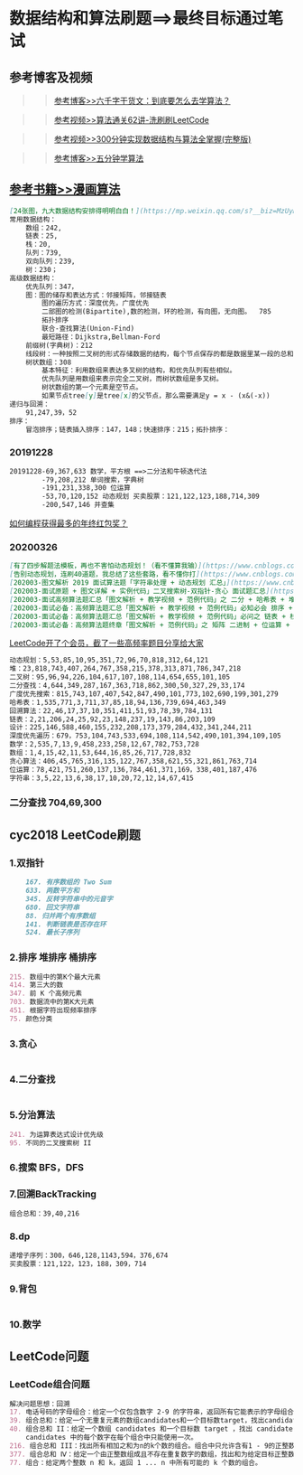 # 数据结构和算法刷题==>最终目标通过笔试
## 参考博客及视频
>> [参考博客>>六千字干货文：到底要怎么去学算法？](https://www.cnblogs.com/fivestudy/p/10521687.html)

>> [参考视频>>算法通关62讲-洗刷刷LeetCode](百度云)

>> [参考视频>>300分钟实现数据结构与算法全掌握(完整版)](https://www.bilibili.com/video/BV14K4115737/)

>> [参考博客>>五分钟学算法](https://www.cnblogs.com/fivestudy/tag/LeetCode/)

## [参考书籍>>漫画算法](https://github.com/peng4444/offer2020/blob/master/offer_book_reading/src/main/java/cn/offer2020/pbj/book_reading/%E6%BC%AB%E7%94%BB%E7%AE%97%E6%B3%95.md)
```markdown
[24张图，九大数据结构安排得明明白白！](https://mp.weixin.qq.com/s?__biz=MzUyNjQxNjYyMg==&mid=2247489089&idx=2&sn=143d1572b6edc47cb2392f823046c605&chksm=fa0e79c0cd79f0d647b7debbf2e27f02db7b5417d00d8e0ed4f77367704c11f12b5a07f2d4cc&mpshare=1&scene=23&srcid=&sharer_sharetime=1590589545952&sharer_shareid=d812adcc01829f0f7f8fb06aea118511#rd)
常用数据结构：
    数组：242,
    链表：25,
    栈：20,
    队列：739,
    双向队列：239,
    树：230；
高级数据结构：
    优先队列：347，
    图：图的储存和表达方式：邻接矩阵，邻接链表
        图的遍历方式：深度优先，广度优先
        二部图的检测(Bipartite),数的检测，环的检测，有向图，无向图。  785
        拓扑排序
        联合-查找算法(Union-Find)
        最短路径：Dijkstra,Bellman-Ford
    前缀树(字典树)：212
    线段树：一种按照二叉树的形式存储数据的结构，每个节点保存的都是数据里某一段的总和。315
    树状数组：308
        基本特征：利用数组来表达多叉树的结构，和优先队列有些相似。
        优先队列是用数组来表示完全二叉树，而树状数组是多叉树。
        树状数组的第一个元素是空节点。
        如果节点tree[y]是tree[x]的父节点，那么需要满足y = x - (x&(-x))
递归与回溯：
    91,247,39，52
排序：
    冒泡排序；链表插入排序：147，148；快速排序：215；拓扑排序：
```
### 20191228
```markdown
20191228-69,367,633 数学，平方根 ==>二分法和牛顿迭代法
        -79,208,212 单词搜索，字典树
        -191,231,338,300 位运算
        -53,70,120,152 动态规划 买卖股票：121,122,123,188,714,309 
        -200,547,146 并查集
```
[如何编程获得最多的年终红包奖？](https://mp.weixin.qq.com/s?__biz=MzUyNjQxNjYyMg==&mid=2247486900&idx=2&sn=8642a98df9a77606db55ef9059927ecd&chksm=fa0e6235cd79eb23a37d84c53059232b59fac332004d6f3ce71c20bee4b48f1c0ba97b682724&mpshare=1&scene=23&srcid=&sharer_sharetime=1573563700867&sharer_shareid=d812adcc01829f0f7f8fb06aea118511#rd)
### 20200326
```markdown
[有了四步解题法模板，再也不害怕动态规划！（看不懂算我输）](https://www.cnblogs.com/fivestudy/p/11855853.html)
[告别动态规划，连刷40道题，我总结了这些套路，看不懂你打](https://www.cnblogs.com/kubidemanong/p/11854724.html)
[202003-图文解析 2019 面试算法题「字符串处理 + 动态规划 汇总」](https://www.cnblogs.com/yuanhao-1999/p/11704819.html)
[202003-面试原题 + 图文详解 + 实例代码」二叉搜索树-双指针-贪心 面试题汇总](https://www.cnblogs.com/yuanhao-1999/p/11685309.html)
[202003-面试高频算法题汇总「图文解析 + 教学视频 + 范例代码」之 二分 + 哈希表 + 堆 + 优先队列 合集](https://www.cnblogs.com/yuanhao-1999/p/11677320.html)
[202003-面试必备：高频算法题汇总「图文解析 + 教学视频 + 范例代码」必知必会 排序 + 二叉树 部分](https://www.cnblogs.com/yuanhao-1999/p/11651884.html)
[202003-面试必备：高频算法题汇总「图文解析 + 教学视频 + 范例代码」必问之 链表 + 栈 + 队列 部分！](https://www.cnblogs.com/yuanhao-1999/p/11665163.html)
[202003-面试必备：高频算法题终章「图文解析 + 范例代码」之 矩阵 二进制 + 位运算 + LRU 合集](https://www.cnblogs.com/yuanhao-1999/p/11716019.html)
```
[LeetCode开了个会员，截了一些高频率题目分享给大家](https://www.nowcoder.com/discuss/292850)
```markdown
动态规划：5,53,85,10,95,351,72,96,70,818,312,64,121
堆：23,818,743,407,264,767,358,215,378,313,871,786,347,218
二叉树：95,96,94,226,104,617,107,108,114,654,655,101,105
二分查找：4,644,349,287,167,363,718,862,300,50,327,29,33,174
广度优先搜索：815,743,107,407,542,847,490,101,773,102,690,199,301,279
哈希表：1,535,771,3,711,37,85,18,94,136,739,694,463,349
回溯算法：22,46,17,37,10,351,411,51,93,78,39,784,131
链表：2,21,206,24,25,92,23,148,237,19,143,86,203,109
设计：225,146,588,460,155,232,208,173,379,284,432,341,244,211
深度优先遍历：679，753,104,743,533,694,108,114,542,490,101,394,109,105
数学：2,535,7,13,9,458,233,258,12,67,782,753,728
数组：1,4,15,42,11,53,644,16,85,26,717,728,832
贪心算法：406,45,765,316,135,122,767,358,621,55,321,861,763,714
位运算：78,421,751,260,137,136,784,461,371,169，338,401,187,476
字符串：3,5,22,13,6,38,17,10,20,72,12,14,67,415
```
### 二分查找 704,69,300


## cyc2018 LeetCode刷题
### 1.双指针 
```markdown
    167. 有序数组的 Two Sum
    633. 两数平方和
    345. 反转字符串中的元音字
    680. 回文字符串
    88. 归并两个有序数组
    141. 判断链表是否存在环
    524. 最长子序列
```
### 2.排序 堆排序 桶排序
```markdown
215. 数组中的第K个最大元素
414. 第三大的数
347. 前 K 个高频元素
703. 数据流中的第K大元素
451. 根据字符出现频率排序
75. 颜色分类
```
### 3.贪心
```markdown

```
### 4.二分查找
```markdown

```
### 5.分治算法
```markdown
241. 为运算表达式设计优先级
95. 不同的二叉搜索树 II
```
### 6.搜索 BFS，DFS

### 7.回溯BackTracking
```markdown
组合总和：39,40,216
```
### 8.dp
```markdown
递增子序列：300，646,128,1143,594，376,674
买卖股票：121,122，123，188，309，714
```
### 9.背包
```markdown

```
### 10.数学

## LeetCode问题
### LeetCode组合问题
```markdown
解决问题思想：回溯
17. 电话号码的字母组合：给定一个仅包含数字 2-9 的字符串，返回所有它能表示的字母组合。
39. 组合总和：给定一个无重复元素的数组candidates和一个目标数target，找出candidates中所有可以使数字和为target的组合。
40. 组合总和 II：给定一个数组 candidates 和一个目标数 target ，找出 candidates 中所有可以使数字和为 target 的组合。
    candidates 中的每个数字在每个组合中只能使用一次。
216. 组合总和 III：找出所有相加之和为n的k个数的组合。组合中只允许含有1 - 9的正整数，并且每种组合中不存在重复的数字。
377. 组合总和 Ⅳ：给定一个由正整数组成且不存在重复数字的数组，找出和为给定目标正整数的组合的个数。
77. 组合：给定两个整数 n 和 k，返回 1 ... n 中所有可能的 k 个数的组合。
```

